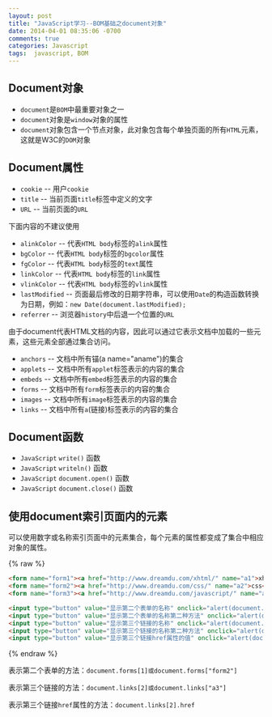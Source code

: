 ```yaml
---
layout: post
title: "JavaScript学习--BOM基础之document对象"
date: 2014-04-01 08:35:06 -0700
comments: true
categories: Javascript
tags:  javascript, BOM
---
```


## Document对象

* `document`是`BOM`中最重要对象之一
* `document`对象是`window`对象的属性
* `document`对象包含一个节点对象，此对象包含每个单独页面的所有`HTML`元素，这就是W3C的`DOM`对象

## Document属性

* `cookie` --	用户`cookie`
* `title`	--	当前页面`title`标签中定义的文字
* `URL`	--	当前页面的`URL`

下面内容的不建议使用

* `alinkColor`	--	代表`HTML body`标签的`alink`属性
* `bgColor` --	代表`HTML body`标签的`bgcolor`属性
* `fgColor` --	代表`HTML body`标签的`text`属性
* `linkColor` --	代表`HTML body`标签的`link`属性
* `vlinkColor`	--	代表`HTML body`标签的`vlink`属性
* `lastModified`	-- 页面最后修改的日期字符串，可以使用`Date`的构造函数转换为日期，例如：`new Date(document.lastModified);`
* `referrer`	--	浏览器`history`中后退一个位置的`URL`

由于document代表HTML文档的内容，因此可以通过它表示文档中加载的一些元素，这些元素全部通过集合访问。

* `anchors`	--	文档中所有锚(a name="aname")的集合
* `applets`	--	文档中所有`applet`标签表示的内容的集合
* `embeds`	--	文档中所有`embed`标签表示的内容的集合
* `forms`	--	文档中所有`form`标签表示的内容的集合
* `images`	--	文档中所有`image`标签表示的内容的集合
* `links`	-- 文档中所有`a`(链接)标签表示的内容的集合


## Document函数

* `JavaScript` `write()` 函数
* `JavaScript` `writeln()` 函数
* `JavaScript` `document.open()` 函数
* `JavaScript` `document.close()` 函数

## 使用document索引页面内的元素

可以使用数字或名称索引页面中的元素集合，每个元素的属性都变成了集合中相应对象的属性。

{% raw %}

```html
<form name="form1"><a href="http://www.dreamdu.com/xhtml/" name="a1">xhtml</a></form>
<form name="form2"><a href="http://www.dreamdu.com/css/" name="a2">css</a></form>
<form name="form3"><a href="http://www.dreamdu.com/javascript/" name="a3">javascript</a></form>

<input type="button" value="显示第二个表单的名称" onclick="alert(document.forms[1].name)" />
<input type="button" value="显示第二个表单的名称第二种方法" onclick="alert(document.forms['form2'].name)" />
<input type="button" value="显示第三个链接的名称" onclick="alert(document.links[2].name)" />
<input type="button" value="显示第三个链接的名称第二种方法" onclick="alert(document.links['a3'].name)" />
<input type="button" value="显示第三个链接href属性的值" onclick="alert(document.links[2].href)" />
```

{% endraw %}

表示第二个表单的方法：`document.forms[1]或document.forms["form2"]`

表示第三个链接的方法：`document.links[2]或document.links["a3"]`

表示第三个链接`href`属性的方法：`document.links[2].href`

